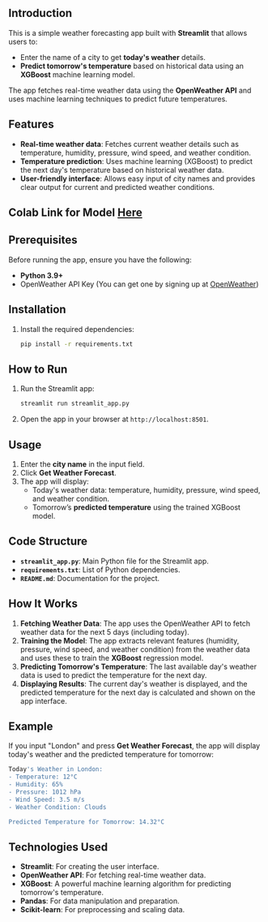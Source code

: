 ## Introduction

This is a simple weather forecasting app built with **Streamlit** that allows users to:
- Enter the name of a city to get **today's weather** details.
- **Predict tomorrow's temperature** based on historical data using an **XGBoost** machine learning model.

The app fetches real-time weather data using the **OpenWeather API** and uses machine learning techniques to predict future temperatures.

## Features

- **Real-time weather data**: Fetches current weather details such as temperature, humidity, pressure, wind speed, and weather condition.
- **Temperature prediction**: Uses machine learning (XGBoost) to predict the next day's temperature based on historical weather data.
- **User-friendly interface**: Allows easy input of city names and provides clear output for current and predicted weather conditions.

## Colab Link for Model [Here](https://colab.research.google.com/drive/1v4vpe-YiZhJjMsE1W2h94BzMdPhZHhov?usp=sharing)

## Prerequisites

Before running the app, ensure you have the following:

- **Python 3.9+**
- OpenWeather API Key (You can get one by signing up at [OpenWeather](https://home.openweathermap.org/users/sign_up))

## Installation

1. Install the required dependencies:
    ```bash
    pip install -r requirements.txt
    ```

## How to Run

1. Run the Streamlit app:
    ```bash
    streamlit run streamlit_app.py
    ```

2. Open the app in your browser at `http://localhost:8501`.

## Usage

1. Enter the **city name** in the input field.
2. Click **Get Weather Forecast**.
3. The app will display:
   - Today's weather data: temperature, humidity, pressure, wind speed, and weather condition.
   - Tomorrow’s **predicted temperature** using the trained XGBoost model.

## Code Structure

- **`streamlit_app.py`**: Main Python file for the Streamlit app.
- **`requirements.txt`**: List of Python dependencies.
- **`README.md`**: Documentation for the project.

## How It Works

1. **Fetching Weather Data**: The app uses the OpenWeather API to fetch weather data for the next 5 days (including today).
2. **Training the Model**: The app extracts relevant features (humidity, pressure, wind speed, and weather condition) from the weather data and uses these to train the **XGBoost** regression model.
3. **Predicting Tomorrow's Temperature**: The last available day's weather data is used to predict the temperature for the next day.
4. **Displaying Results**: The current day's weather is displayed, and the predicted temperature for the next day is calculated and shown on the app interface.

## Example

If you input "London" and press **Get Weather Forecast**, the app will display today's weather and the predicted temperature for tomorrow:

```bash
Today's Weather in London:
- Temperature: 12°C
- Humidity: 65%
- Pressure: 1012 hPa
- Wind Speed: 3.5 m/s
- Weather Condition: Clouds

Predicted Temperature for Tomorrow: 14.32°C
```

## Technologies Used

- **Streamlit**: For creating the user interface.
- **OpenWeather API**: For fetching real-time weather data.
- **XGBoost**: A powerful machine learning algorithm for predicting tomorrow's temperature.
- **Pandas**: For data manipulation and preparation.
- **Scikit-learn**: For preprocessing and scaling data.

